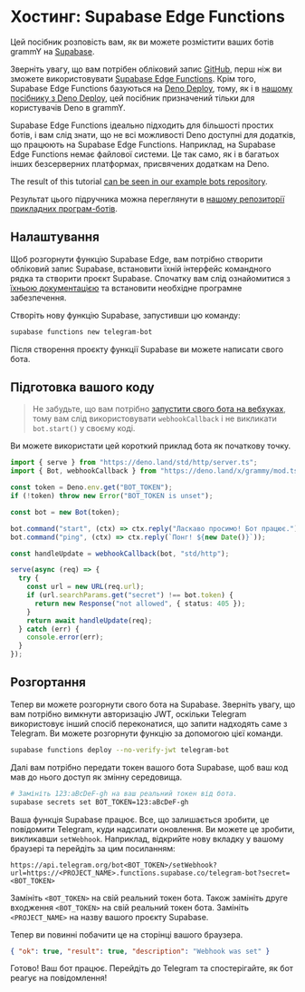 # Хостинг: Supabase Edge Functions

Цей посібник розповість вам, як ви можете розмістити ваших ботів grammY на [Supabase](https://supabase.com/).

Зверніть увагу, що вам потрібен обліковий запис [GitHub](https://github.com), перш ніж ви зможете використовувати [Supabase Edge Functions](https://supabase.com/docs/guides/functions).
Крім того, Supabase Edge Functions базуються на [Deno Deploy](https://deno.com/deploy), тому, як і в [нашому посібнику з Deno Deploy](./deno-deploy.md), цей посібник призначений тільки для користувачів Deno в grammY.

Supabase Edge Functions ідеально підходить для більшості простих ботів, і вам слід знати, що не всі можливості Deno доступні для додатків, що працюють на Supabase Edge Functions.
Наприклад, на Supabase Edge Functions немає файлової системи.
Це так само, як і в багатьох інших безсерверних платформах, присвячених додаткам на Deno.

The result of this tutorial [can be seen in our example bots repository](https://github.com/grammyjs/examples/tree/main/supabase-edge-functions).

Результат цього підручника можна переглянути в [нашому репозиторії прикладних програм-ботів](https://github.com/grammyjs/examples/tree/main/supabase-edge-functions).

## Налаштування

Щоб розгорнути функцію Supabase Edge, вам потрібно створити обліковий запис Supabase, встановити їхній інтерфейс командного рядка та створити проєкт Supabase.
Спочатку вам слід ознайомитися з [їхньою документацією](https://supabase.com/docs/guides/functions#prerequisites) та встановити необхідне програмне забезпечення.

Створіть нову функцію Supabase, запустивши цю команду:

```sh
supabase functions new telegram-bot
```

Після створення проєкту функції Supabase ви можете написати свого бота.

## Підготовка вашого коду

> Не забудьте, що вам потрібно [запустити свого бота на вебхуках](../guide/deployment-types.md#how-to-use-webhooks), тому вам слід використовувати `webhookCallback` і не викликати `bot.start()` у своєму коді.

Ви можете використати цей короткий приклад бота як початкову точку.

```ts
import { serve } from "https://deno.land/std/http/server.ts";
import { Bot, webhookCallback } from "https://deno.land/x/grammy/mod.ts";

const token = Deno.env.get("BOT_TOKEN");
if (!token) throw new Error("BOT_TOKEN is unset");

const bot = new Bot(token);

bot.command("start", (ctx) => ctx.reply("Ласкаво просимо! Бот працює."));
bot.command("ping", (ctx) => ctx.reply(`Понг! ${new Date()}`));

const handleUpdate = webhookCallback(bot, "std/http");

serve(async (req) => {
  try {
    const url = new URL(req.url);
    if (url.searchParams.get("secret") !== bot.token) {
      return new Response("not allowed", { status: 405 });
    }
    return await handleUpdate(req);
  } catch (err) {
    console.error(err);
  }
});
```

## Розгортання

Тепер ви можете розгорнути свого бота на Supabase.
Зверніть увагу, що вам потрібно вимкнути авторизацію JWT, оскільки Telegram використовує інший спосіб переконатися, що запити надходять саме з Telegram.
Ви можете розгорнути функцію за допомогою цієї команди.

```sh
supabase functions deploy --no-verify-jwt telegram-bot
```

Далі вам потрібно передати токен вашого бота Supabase, щоб ваш код мав до нього доступ як змінну середовища.

```sh
# Замініть 123:aBcDeF-gh на ваш реальний токен від бота.
supabase secrets set BOT_TOKEN=123:aBcDeF-gh
```

Ваша функція Supabase працює.
Все, що залишається зробити, це повідомити Telegram, куди надсилати оновлення.
Ви можете це зробити, викликавши `setWebhook`.
Наприклад, відкрийте нову вкладку у вашому браузері та перейдіть за цим посиланням:

```plaintext
https://api.telegram.org/bot<BOT_TOKEN>/setWebhook?url=https://<PROJECT_NAME>.functions.supabase.co/telegram-bot?secret=<BOT_TOKEN>
```

Замініть `<BOT_TOKEN>` на свій реальний токен бота.
Також замініть друге входження `<BOT_TOKEN>` на свій реальний токен бота.
Замініть `<PROJECT_NAME>` на назву вашого проєкту Supabase.

Тепер ви повинні побачити це на сторінці вашого браузера.

```json
{ "ok": true, "result": true, "description": "Webhook was set" }
```

Готово!
Ваш бот працює.
Перейдіть до Telegram та спостерігайте, як бот реагує на повідомлення!
